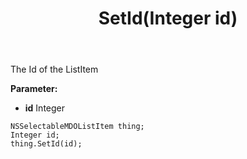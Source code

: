 ﻿---
uid: crmscript_ref_NSSelectableMDOListItem_SetId
title: SetId(Integer id)
intellisense: NSSelectableMDOListItem.SetId
keywords: NSSelectableMDOListItem, GetId
so.topic: reference
---

The Id of the ListItem

**Parameter:** 
 - **id** Integer

```crmscript
NSSelectableMDOListItem thing;
Integer id;
thing.SetId(id);
```

